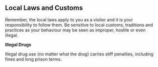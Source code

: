 ## Local Laws and Customs

Remember, the local laws apply to you as a visitor and it is your responsibility to follow them. Be sensitive to local customs, traditions and practices as your behaviour may be seen as improper, hostile or even illegal.

**Illegal Drugs**

Illegal drug use (no matter what the drug) carries stiff penalties, including fines and long prison terms.